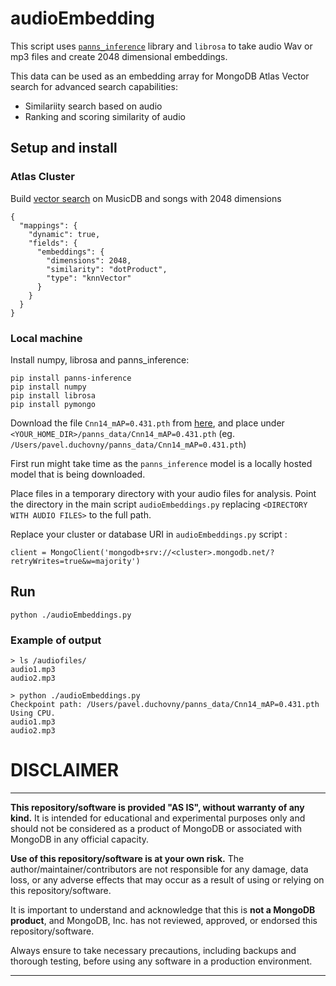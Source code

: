 # audioEmbedding

This script uses [`panns_inference`](https://github.com/qiuqiangkong/panns_inference) library and `librosa` to take audio Wav or mp3 files and create 2048 dimensional embeddings.

This data can be used as an embedding array for MongoDB Atlas Vector search for advanced search capabilities:

- Similariity search based on audio
- Ranking and scoring similarity of audio

  

## Setup and install

### Atlas Cluster

Build [vector search](https://www.mongodb.com/products/platform/atlas-vector-search) on MusicDB and songs with 2048 dimensions
```
{
  "mappings": {
    "dynamic": true,
    "fields": {
      "embeddings": {
        "dimensions": 2048,
        "similarity": "dotProduct",
        "type": "knnVector"
      }
    }
  }
}
```

### Local machine
Install numpy, librosa and panns_inference:

```
pip install panns-inference
pip install numpy
pip install librosa
pip install pymongo
```

Download the  file `Cnn14_mAP=0.431.pth` from [here](https://huggingface.co/thelou1s/panns-inference/blob/main/Cnn14_mAP%3D0.431.pth), and place under `<YOUR_HOME_DIR>/panns_data/Cnn14_mAP=0.431.pth` (eg. `/Users/pavel.duchovny/panns_data/Cnn14_mAP=0.431.pth`)

First run might take time as the `panns_inference` model is a locally hosted model that is being downloaded.

Place files in a temporary directory with your audio files for analysis. Point the directory in the main script `audioEmbeddings.py` replacing `<DIRECTORY WITH AUDIO FILES>` to the full path.

Replace your cluster or database URI in `audioEmbeddings.py` script :
```
client = MongoClient('mongodb+srv://<cluster>.mongodb.net/?retryWrites=true&w=majority')
```

## Run 

```
python ./audioEmbeddings.py
```

### Example of output
```
> ls /audiofiles/
audio1.mp3
audio2.mp3

> python ./audioEmbeddings.py
Checkpoint path: /Users/pavel.duchovny/panns_data/Cnn14_mAP=0.431.pth
Using CPU.
audio1.mp3
audio2.mp3
```


# DISCLAIMER

---

**This repository/software is provided "AS IS", without warranty of any kind.** It is intended for educational and experimental purposes only and should not be considered as a product of MongoDB or associated with MongoDB in any official capacity.

**Use of this repository/software is at your own risk.** The author/maintainer/contributors are not responsible for any damage, data loss, or any adverse effects that may occur as a result of using or relying on this repository/software.

It is important to understand and acknowledge that this is **not a MongoDB product**, and MongoDB, Inc. has not reviewed, approved, or endorsed this repository/software.

Always ensure to take necessary precautions, including backups and thorough testing, before using any software in a production environment.

---

